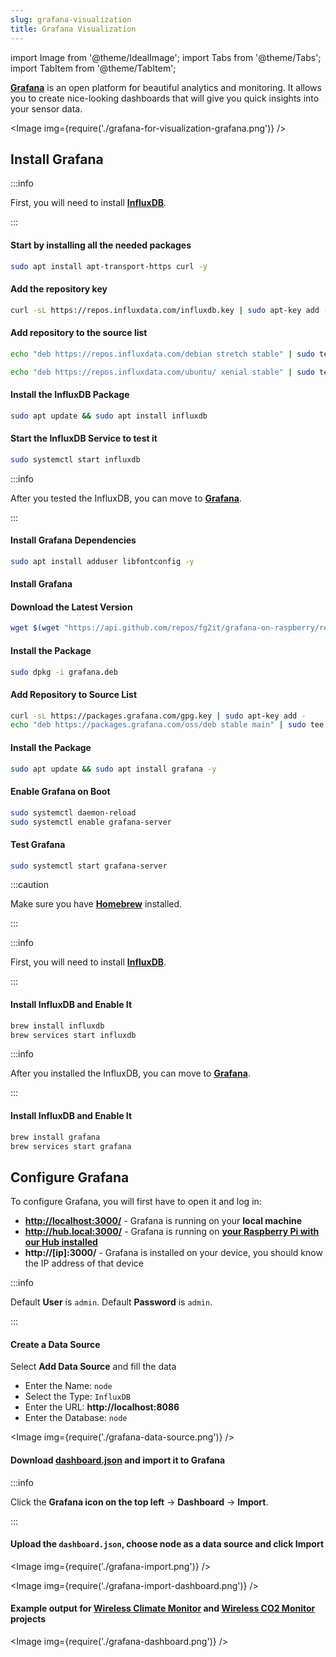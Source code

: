 ```yaml
---
slug: grafana-visualization
title: Grafana Visualization
---
```

import Image from '@theme/IdealImage';
import Tabs from '@theme/Tabs';
import TabItem from '@theme/TabItem';

[**Grafana**](https://grafana.com) is an open platform for beautiful analytics and monitoring. It allows you to create nice-looking dashboards that will give you quick insights into your sensor data.

<Image img={require('./grafana-for-visualization-grafana.png')} />

## Install Grafana

<Tabs groupId="operating-system">
<TabItem value="linux" label="Linux">

:::info

First, you will need to install [**InfluxDB**](https://www.influxdata.com).

:::

#### Start by installing all the needed packages
```bash
sudo apt install apt-transport-https curl -y
```

#### Add the repository key
```bash
curl -sL https://repos.influxdata.com/influxdb.key | sudo apt-key add -
```

#### Add repository to the source list

  <Tabs groupId="linux-type">
  <TabItem value="debian" label="Debian">

  ```bash
  echo "deb https://repos.influxdata.com/debian stretch stable" | sudo tee /etc/apt/sources.list.d/influxdb.list
  ```

  </TabItem>
  <TabItem value="ubuntu" label="Ubuntu">

  ```bash
  echo "deb https://repos.influxdata.com/ubuntu/ xenial stable" | sudo tee /etc/apt/sources.list.d/influxdb.list
  ```

  </TabItem>
  </Tabs>

#### Install the InfluxDB Package
```bash
sudo apt update && sudo apt install influxdb
```

#### Start the InfluxDB Service to test it
```bash
sudo systemctl start influxdb
```

:::info

After you tested the InfluxDB, you can move to [**Grafana**](https://grafana.com).

:::

#### Install Grafana Dependencies
```bash
sudo apt install adduser libfontconfig -y
```

#### Install Grafana

<Tabs groupId="device-type">
  <TabItem value="rpi" label="Raspberry Pi">

  #### Download the Latest Version
  ```bash
  wget $(wget "https://api.github.com/repos/fg2it/grafana-on-raspberry/releases/latest" -q -O - | grep browser_download_url | grep armhf.deb | head -n 1 | cut -d '"' -f 4) -O grafana.deb
  ```

  #### Install the Package
  ```bash
  sudo dpkg -i grafana.deb
  ```

  </TabItem>
  <TabItem value="desktop" label="Desktop">

  #### Add Repository to Source List
  ```bash
  curl -sL https://packages.grafana.com/gpg.key | sudo apt-key add -
  echo "deb https://packages.grafana.com/oss/deb stable main" | sudo tee /etc/apt/sources.list.d/grafana.list
  ```

  #### Install the Package
  ```bash
  sudo apt update && sudo apt install grafana -y
  ```

  </TabItem>
</Tabs>

#### Enable Grafana on Boot
```bash
sudo systemctl daemon-reload
sudo systemctl enable grafana-server
```

#### Test Grafana
```bash
sudo systemctl start grafana-server
```

</TabItem>
<TabItem value="macOS" label="macOS">

:::caution

Make sure you have [**Homebrew**](https://brew.sh) installed.

:::

:::info

First, you will need to install [**InfluxDB**](https://www.influxdata.com).

:::

#### Install InfluxDB and Enable It

```bash
brew install influxdb
brew services start influxdb
```

:::info

After you installed the InfluxDB, you can move to [**Grafana**](https://grafana.com).

:::

#### Install InfluxDB and Enable It

```bash
brew install grafana
brew services start grafana
```

</TabItem>
</Tabs>

## Configure Grafana

To configure Grafana, you will first have to open it and log in:

- [**http://localhost:3000/**](http://localhost:3000/) - Grafana is running on your **local machine**
- **http://hub.local:3000/** - Grafana is running on [**your Raspberry Pi with our Hub installed**](../server-raspberry-pi/installation-os.md)
- **http://\[ip\]:3000/** - Grafana is installed on your device, you should know the IP address of that device

:::info

Default **User** is `admin`.
Default **Password** is `admin`.

:::

#### Create a Data Source

Select **Add Data Source** and fill the data

- Enter the Name: `node`
- Select the Type: `InfluxDB`
- Enter the URL: **http://localhost:8086**
- Enter the Database: `node`

<Image img={require('./grafana-data-source.png')} />

#### Download [**dashboard.json**](./dashboard.json) and import it to Grafana

:::info

Click the **Grafana icon on the top left** -> **Dashboard** -> **Import**.

:::

#### Upload the `dashboard.json`, choose node as a data source and click **Import**

<Image img={require('./grafana-import.png')} />

<Image img={require('./grafana-import-dashboard.png')} />

#### Example output for [**Wireless Climate Monitor**](https://www.hackster.io/jakub-smejkal/radio-climate-monitor-96de57) and [**Wireless CO2 Monitor**](https://www.hackster.io/jakub-smejkal/radio-co2-monitor-311d2c) projects

<Image img={require('./grafana-dashboard.png')} />


